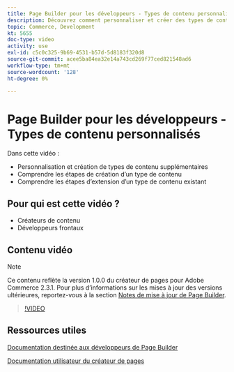 ```yaml
---
title: Page Builder pour les développeurs - Types de contenu personnalisés
description: Découvrez comment personnaliser et créer des types de contenu. Découvrez les étapes de création d’un ​ de type de contenu. Découvrez les étapes à suivre pour étendre un type de contenu existant.
topic: Commerce, Development
kt: 5655
doc-type: video
activity: use
exl-id: c5c0c325-9b69-4531-b57d-5d8183f320d8
source-git-commit: acee5ba84ea32e14a743cd269f77ced821548ad6
workflow-type: tm+mt
source-wordcount: '128'
ht-degree: 0%

---
```


# Page Builder pour les développeurs - Types de contenu personnalisés

Dans cette vidéo :

- Personnalisation et création de types de contenu supplémentaires
- Comprendre les étapes de création d’un type de contenu &#x200B;
- Comprendre les étapes d’extension d’un type de contenu existant

## Pour qui est cette vidéo ?

- Créateurs de contenu
- Développeurs frontaux

## Contenu vidéo

>[!NOTE]
>
>Ce contenu reflète la version 1.0.0 du créateur de pages pour Adobe Commerce 2.3.1. Pour plus d’informations sur les mises à jour des versions ultérieures, reportez-vous à la section [Notes de mise à jour de Page Builder](https://devdocs.magento.com/page-builder/docs/release-notes.html).

>[!VIDEO](https://video.tv.adobe.com/v/35714?quality=12&learn=on)

## Ressources utiles

[Documentation destinée aux développeurs de Page Builder](https://devdocs.magento.com/page-builder/docs/index.html)

[Documentation utilisateur du créateur de pages](https://docs.magento.com/user-guide/cms/page-builder.html)
